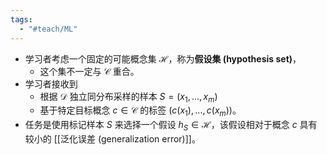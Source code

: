 ```yaml
---
tags:
  - "#teach/ML"
---
```

- 学习者考虑一个固定的可能概念集 $\mathcal{H}$，称为**假设集 (hypothesis set)**，
	- 这个集不一定与 $\mathcal{C}$ 重合。
- 学习者接收到
	- 根据 $\mathcal{D}$ 独立同分布采样的样本 $S = \left( {{x}_{1},\ldots ,{x}_{m}}\right)$ 
	- 基于特定目标概念 $c \in \mathcal{C}$ 的标签 $\left( {c\left( {x}_{1}\right) ,\ldots, c\left( {x}_{m}\right) }\right)$。
- 任务是使用标记样本 $S$ 来选择一个假设 ${h}_{S} \in \mathcal{H}$，该假设相对于概念 $c$ 具有较小的 [[泛化误差 (generalization error)]]。